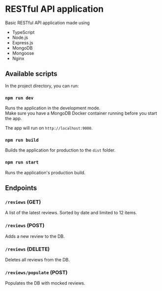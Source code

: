 # RESTful API application

Basic RESTful API application made using 
- TypeScript
- Node.js
- Express.js
- MongoDB
- Mongoose
- Nginx

## Available scripts

In the project directory, you can run:

### `npm run dev`

Runs the application in the development mode.\
Make sure you have a MongoDB Docker container running before you start the app.

The app will run on `http://localhost:9000`.

### `npm run build`

Builds the application for production to the `dist` folder.

### `npm run start`

Runs the application's production build.

## Endpoints

### `/reviews` (GET)

A list of the latest reviews. Sorted by date and limited to 12 items.

### `/reviews` (POST)

Adds a new review to the DB.

### `/reviews` (DELETE)

Deletes all reviews from the DB.

### `/reviews/populate` (POST)

Populates the DB with mocked reviews.